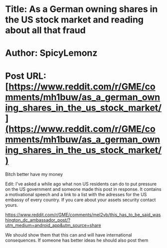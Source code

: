 # Title: As a German owning shares in the US stock market and reading about all that fraud
# Author: SpicyLemonz
# Post URL: [https://www.reddit.com/r/GME/comments/mh1buw/as_a_german_owning_shares_in_the_us_stock_market/](https://www.reddit.com/r/GME/comments/mh1buw/as_a_german_owning_shares_in_the_us_stock_market/)


Bitch better have my money




Edit: I've asked a while ago what non US residents can do to put pressure on the US government and someone made this post in response. It contains a motivational speech and a link to a list with the adresses for the US embassy of every country. If you care about your assets security contact yours. 

https://www.reddit.com/r/GME/comments/mel2vb/this_has_to_be_said_washington_dc_ambassador_post/?utm_medium=android_app&utm_source=share

We should show them that this can and will have international consequences. If someone has better ideas he should also post them